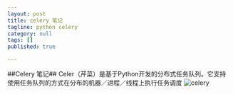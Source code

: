 ```yaml
---
layout: post
title: celery 笔记
tagline: python celery
category: null
tags: []
published: true

---
```

##Celery 笔记## 
Celer（芹菜）是基于Python开发的分布式任务队列。它支持使用任务队列的方式在分布的机器／进程／线程上执行任务调度
![celery][1]




[1]: http://static.open-open.com/lib/uploadImg/20150314/20150314100608_187.png "celery"
